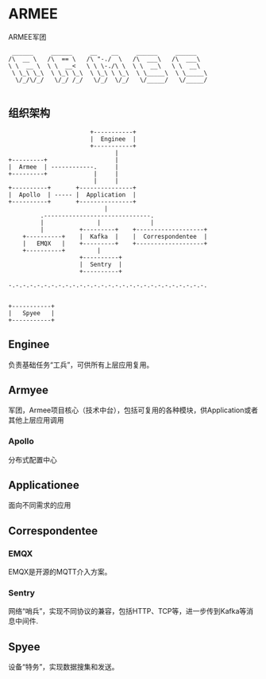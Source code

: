 # ARMEE
ARMEE军团

```
 ______     ______     __    __     ______     ______    
/\  __ \   /\  == \   /\ "-./  \   /\  ___\   /\  ___\   
\ \  __ \  \ \  __<   \ \ \-./\ \  \ \  __\   \ \  __\   
 \ \_\ \_\  \ \_\ \_\  \ \_\ \ \_\  \ \_____\  \ \_____\ 
  \/_/\/_/   \/_/ /_/   \/_/  \/_/   \/_____/   \/_____/ 
                                                         
```

## 组织架构

```
                       +-----------+           
                       |  Enginee  | 
                       +-----------+
                              |
+---------+                   |   
|  Armee  | ------------.     |                  
+---------+             |     | 
                        |     |
+----------+       +---------------+
|  Apollo  | ----- |  Application  |   
+----------+       +---------------+
                           |
         .------------------------------.
         |               |              |
         |          +---------+    +-------------------+
    +----------+    |  Kafka  |    |  Correspondentee  |
    |   EMQX   |    +---------+    +-------------------+
    +----------+         |      
                    +----------+
                    |  Sentry  |
                    +----------+
                  
-.-.-.-.-.-.-.-.-.-.-.-.-.-.-.-.-.-.-.-.-.-.-.-.-.-.-.-.


+-----------+ 
|   Spyee   |                 
+-----------+  
```
## Enginee
负责基础任务“工兵”，可供所有上层应用复用。

## Armyee
军团，Armee项目核心（技术中台），包括可复用的各种模块，供Application或者其他上层应用调用
### Apollo
分布式配置中心

## Applicationee
面向不同需求的应用

## Correspondentee
### EMQX
EMQX是开源的MQTT介入方案。
### Sentry
网络“哨兵”，实现不同协议的兼容，包括HTTP、TCP等，进一步传到Kafka等消息中间件.

## Spyee
设备“特务”，实现数据搜集和发送。
